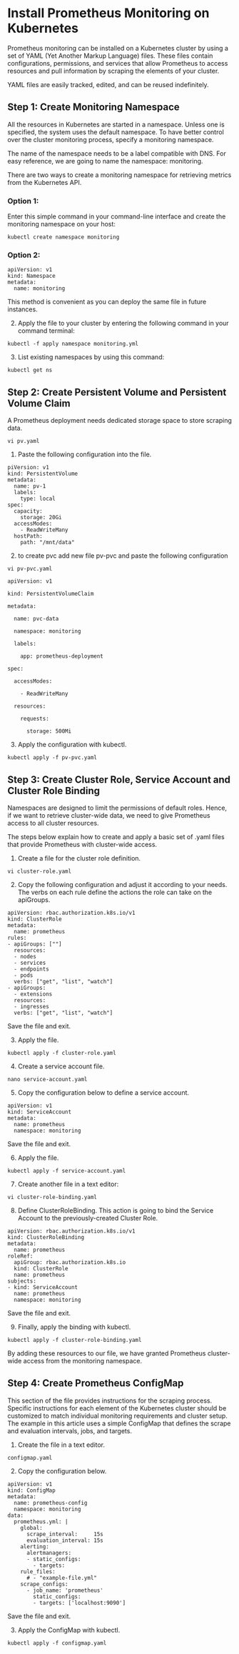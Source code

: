 # Install Prometheus Monitoring on Kubernetes
Prometheus monitoring can be installed on a Kubernetes cluster by using a set of YAML (Yet Another Markup Language) files. These files contain configurations, permissions, and services that allow Prometheus to access resources and pull information by scraping the elements of your cluster.

YAML files are easily tracked, edited, and can be reused indefinitely.
## Step 1: Create Monitoring Namespace
All the resources in Kubernetes are started in a namespace. Unless one is specified, the system uses the default namespace. To have better control over the cluster monitoring process, specify a monitoring namespace.

The name of the namespace needs to be a label compatible with DNS. For easy reference, we are going to name the namespace: monitoring.

There are two ways to create a monitoring namespace for retrieving metrics from the Kubernetes API.

### Option 1:

Enter this simple command in your command-line interface and create the monitoring namespace on your host:

```
kubectl create namespace monitoring
```
### Option 2:
```
apiVersion: v1
kind: Namespace
metadata:
  name: monitoring
```
This method is convenient as you can deploy the same file in future instances.

2. Apply the file to your cluster by entering the following command in your command terminal:
```
kubectl -f apply namespace monitoring.yml
```
3. List existing namespaces by using this command:
```
kubectl get ns
```
## Step 2: Create Persistent Volume and Persistent Volume Claim
A Prometheus deployment needs dedicated storage space to store scraping data.
```
vi pv.yaml
```
1. Paste the following configuration into the file.
```
piVersion: v1
kind: PersistentVolume
metadata:
  name: pv-1
  labels:
    type: local
spec:
  capacity:
    storage: 20Gi
  accessModes:
    - ReadWriteMany
  hostPath:
    path: "/mnt/data"
```
2. to create pvc add new file pv-pvc and paste the following configuration 
```
vi pv-pvc.yaml
```
```
apiVersion: v1

kind: PersistentVolumeClaim

metadata:

  name: pvc-data

  namespace: monitoring

  labels:

    app: prometheus-deployment

spec:

  accessModes:

    - ReadWriteMany

  resources:

    requests:

      storage: 500Mi
```
3.  Apply the configuration with kubectl.
```
kubectl apply -f pv-pvc.yaml
```
## Step 3: Create Cluster Role, Service Account and Cluster Role Binding
Namespaces are designed to limit the permissions of default roles. Hence, if we want to retrieve cluster-wide data, we need to give Prometheus access to all cluster resources.

The steps below explain how to create and apply a basic set of .yaml files that provide Prometheus with cluster-wide access.

1. Create a file for the cluster role definition.
```
vi cluster-role.yaml
```
2. Copy the following configuration and adjust it according to your needs. The verbs on each rule define the actions the role can take on the apiGroups.
```
apiVersion: rbac.authorization.k8s.io/v1
kind: ClusterRole
metadata:
  name: prometheus
rules:
- apiGroups: [""]
  resources:
  - nodes
  - services
  - endpoints
  - pods
  verbs: ["get", "list", "watch"]
- apiGroups:
  - extensions
  resources:
  - ingresses
  verbs: ["get", "list", "watch"]
```
Save the file and exit.

3. Apply the file.
```
kubectl apply -f cluster-role.yaml
```
4. Create a service account file.
```
nano service-account.yaml
```
5. Copy the configuration below to define a service account.
```
apiVersion: v1
kind: ServiceAccount
metadata:
  name: prometheus
  namespace: monitoring
```
Save the file and exit.

6. Apply the file.
```
kubectl apply -f service-account.yaml
```
7. Create another file in a text editor:
```
vi cluster-role-binding.yaml
```
8. Define ClusterRoleBinding. This action is going to bind the Service Account to the previously-created Cluster Role.
```
apiVersion: rbac.authorization.k8s.io/v1
kind: ClusterRoleBinding
metadata:
  name: prometheus
roleRef:
  apiGroup: rbac.authorization.k8s.io
  kind: ClusterRole
  name: prometheus
subjects:
- kind: ServiceAccount
  name: prometheus
  namespace: monitoring
```
Save the file and exit.

9. Finally, apply the binding with kubectl.
```
kubectl apply -f cluster-role-binding.yaml
```
By adding these resources to our file, we have granted Prometheus cluster-wide access from the monitoring namespace.
## Step 4: Create Prometheus ConfigMap
This section of the file provides instructions for the scraping process. Specific instructions for each element of the Kubernetes cluster should be customized to match individual monitoring requirements and cluster setup.
The example in this article uses a simple ConfigMap that defines the scrape and evaluation intervals, jobs, and targets.

1. Create the file in a text editor.
```
configmap.yaml
```
2. Copy the configuration below.
```
apiVersion: v1
kind: ConfigMap
metadata:
  name: prometheus-config
  namespace: monitoring
data:
  prometheus.yml: |
    global:
      scrape_interval:     15s
      evaluation_interval: 15s
    alerting:
      alertmanagers:
      - static_configs:
        - targets:
    rule_files:
      # - "example-file.yml"
    scrape_configs:
      - job_name: 'prometheus'
        static_configs:
        - targets: ['localhost:9090']
```
Save the file and exit.

3. Apply the ConfigMap with kubectl.
```
kubectl apply -f configmap.yaml
```

